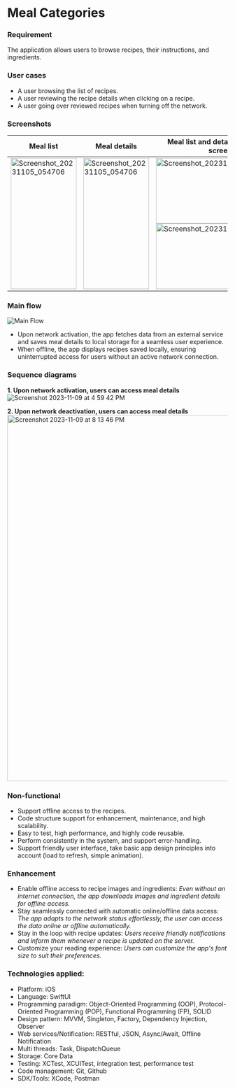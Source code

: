 # Meal Categories

### Requirement
The application allows users to browse recipes, their instructions, and ingredients.

### User cases
* A user browsing the list of recipes.
* A user reviewing the recipe details when clicking on a recipe.
* A user going over reviewed recipes when turning off the network.

### Screenshots
| Meal list | Meal details | Meal list and details (landscape screen)|
|----------|----------|----------|
|<img src="https://user-images.githubusercontent.com/118146780/281936309-20eee05f-ea18-47e0-ab6c-bfe92f653784.png" width="150" height="300" alt="Screenshot_20231105_054706"> | <img src="https://user-images.githubusercontent.com/118146780/281936338-c8c54a12-044c-498b-8cd6-7ebd9dd8d25c.png" width="150" height="300" alt="Screenshot_20231105_054706"> | <img src="https://user-images.githubusercontent.com/118146780/281936329-15af9bdf-57ef-4461-859a-bfabca7c2620.png" width="300" height="150" alt="Screenshot_20231105_054706"> <img src="https://user-images.githubusercontent.com/118146780/281936336-c94203f1-2fd6-4dfd-bf70-e8c105b570b8.png" width="300" height="150" alt="Screenshot_20231105_054706">|

### Main flow
![Main Flow](https://github.com/salmdoo/SwiftUI-MealCategogies/assets/118146780/bfeb3b7e-5272-4ec5-9117-cb189826e3e1)
* Upon network activation, the app fetches data from an external service and saves meal details to local storage for a seamless user experience.
* When offline, the app displays recipes saved locally, ensuring uninterrupted access for users without an active network connection.

### Sequence diagrams
**1. Upon network activation, users can access meal details**
![Screenshot 2023-11-09 at 4 59 42 PM](https://github.com/salmdoo/SwiftUI-MealCategogies/assets/118146780/16c1836c-46a5-4ca9-adaf-dbc02207f4a7)


**2. Upon network deactivation, users can access meal details**
<img width="838" alt="Screenshot 2023-11-09 at 8 13 46 PM" src="https://github.com/salmdoo/SwiftUI-MealCategogies/assets/118146780/0a04314f-2b17-42cf-8d62-72cb843755ed">

### Non-functional
* Support offline access to the recipes.
* Code structure support for enhancement, maintenance, and high scalability.
* Easy to test, high performance, and highly code reusable.
* Perform consistently in the system, and support error-handling.
* Support friendly user interface, take basic app design principles into account (load to refresh, simple animation).

### Enhancement
* Enable offline access to recipe images and ingredients: *Even without an internet connection, the app downloads images and ingredient details for offline access.*
* Stay seamlessly connected with automatic online/offline data access: *The app adapts to the network status effortlessly, the user can access the data online or offline automatically.*
* Stay in the loop with recipe updates: *Users receive friendly notifications and inform them whenever a recipe is updated on the server.*
* Customize your reading experience: *Users can customize the app's font size to suit their preferences.*

### Technologies applied: 
* Platform: iOS
* Language: SwiftUI
* Programming paradigm:  Object-Oriented Programming (OOP), Protocol-Oriented Programming (POP), Functional Programming (FP), SOLID
* Design pattern: MVVM, Singleton, Factory, Dependency Injection, Observer
* Web services/Notification: RESTful, JSON, Async/Await, Offline Notification
* Multi threads: Task, DispatchQueue
* Storage: Core Data
* Testing: XCTest, XCUITest, integration test, performance test
* Code management: Git, Github
* SDK/Tools: XCode, Postman
